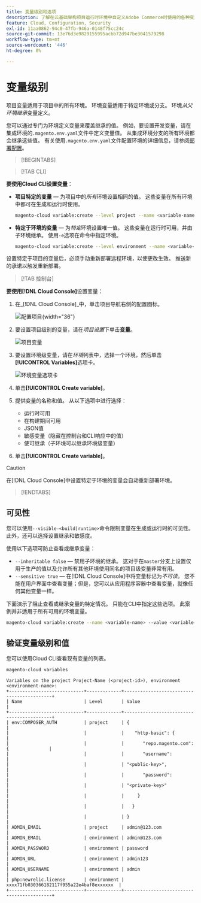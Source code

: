 ```yaml
---
title: 变量级别和选项
description: 了解在云基础架构项目运行时环境中自定义Adobe Commerce时使用的各种变量级别和选项。
feature: Cloud, Configuration, Security
exl-id: 11aa0862-94c0-47fb-946a-0148f75cc24c
source-git-commit: 13e76d3e9829155995acbb72d947be3041579298
workflow-type: tm+mt
source-wordcount: '446'
ht-degree: 0%

---
```


# 变量级别

项目变量适用于项目中的所有环境。 环境变量适用于特定环境或分支。 环境&#x200B;_从父环境继承_&#x200B;变量定义。

您可以通过专门为环境定义变量来覆盖继承的值。 例如，要设置开发变量，请在集成环境的`.magento.env.yaml`文件中定义变量值。 从集成环境分支的所有环境都会继承这些值。 有关使用`.magento.env.yaml`文件配置环境的详细信息，请参阅[部署配置](configure-env-yaml.md)。

>[!BEGINTABS]

>[!TAB CLI]

**要使用Cloud CLI设置变量**：

- **项目特定的变量** — 为项目中的&#x200B;_所有_&#x200B;环境设置相同的值。 这些变量在所有环境中都可在生成和运行时使用。

  ```bash
  magento-cloud variable:create --level project --name <variable-name> --value <variable-value>
  ```

- **特定于环境的变量** — 为&#x200B;_特定_&#x200B;环境设置唯一值。 这些变量在运行时可用，并由子环境继承。 使用`-e`选项在命令中指定环境。

  ```bash
  magento-cloud variable:create --level environment --name <variable-name> --value <variable-value>
  ```

设置特定于项目的变量后，必须手动重新部署远程环境，以使更改生效。 推送新的承诺以触发重新部署。

>[!TAB 控制台]

**要使用[!DNL Cloud Console]**&#x200B;设置变量：

1. 在&#x200B;_[!DNL Cloud Console]_中，单击项目导航右侧的配置图标。

   ![配置项目](../../assets/icon-configure.png){width="36"}

1. 要设置项目级别的变量，请在&#x200B;_项目设置_&#x200B;下单击&#x200B;**变量**。

   ![项目变量](../../assets/ui-project-variables.png)

1. 要设置环境级变量，请在&#x200B;_环境_&#x200B;列表中，选择一个环境，然后单击&#x200B;**[!UICONTROL Variables]**&#x200B;选项卡。

   ![环境变量选项卡](../../assets/ui-environment-variables.png)

1. 单击&#x200B;**[!UICONTROL Create variable]**。

1. 提供变量的名称和值。 从以下选项中进行选择：

   - 运行时可用
   - 在构建期间可用
   - JSON值
   - 敏感变量（隐藏在控制台和CLI响应中的值）
   - 使可继承（子环境可以继承环境级变量）

1. 单击&#x200B;**[!UICONTROL Create variable]**。

>[!CAUTION]
>
>在[!DNL Cloud Console]中设置特定于环境的变量会自动重新部署环境。

>[!ENDTABS]

## 可见性

您可以使用`--visible-<build|runtime>`命令限制变量在生成或运行时的可见性。 此外，还可以选择设置继承和敏感度。

使用以下选项可防止查看或继承变量：

- `--inheritable false` — 禁用子环境的继承。 这对于在`master`分支上设置仅用于生产的值以及允许所有其他环境使用同名的项目级变量非常有用。
- `--sensitive true` — 在[!DNL Cloud Console]中将变量标记为&#x200B;_不可读_。 您不能在用户界面中查看变量；但是，您可以从应用程序容器中查看变量，就像任何其他变量一样。

下面演示了阻止查看或继承变量的特定情况。 只能在CLI中指定这些选项。 此案例并非适用于所有可用的环境变量。

```bash
magento-cloud variable:create --name <variable-name> --value <variable-value> --inheritable false --sensitive true
```

## 验证变量级别和值

您可以使用Cloud CLI查看现有变量的列表。

```bash
magento-cloud variables
```

```terminal
Variables on the project Project-Name (<project-id>), environment <environment-name>:
+----------------------------+-------------+-------------------------------------------+
| Name                       | Level       | Value                                     |
+----------------------------+-------------+-------------------------------------------+
| env:COMPOSER_AUTH          | project     | {                                         |
|                            |             |    "http-basic": {                        |
|                            |             |       "repo.magento.com": {               |
|                            |             |       "username":                         |
|                            |             | "<public-key>",                           |
|                            |             |       "password":                         |
|                            |             | "<private-key>"                           |
|                            |             |     }                                     |
|                            |             |   }                                       |
|                            |             | }                                         |
| ADMIN_EMAIL                | project     | admin@123.com                             |
| ADMIN_EMAIL                | environment | admin@123.com                             |
| ADMIN_PASSWORD             | environment | password                                  |
| ADMIN_URL                  | environment | admin123                                  |
| ADMIN_USERNAME             | environment | admin                                     |
| php:newrelic.license       | environment | xxxx71fb030366182117f955a22e4baf8exxxxxx  |
+----------------------------+-------------+-------------------------------------------+
```
